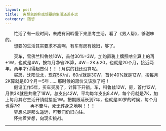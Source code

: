 ```yaml
---
layout: post  
title:  离想象的抑或想要的生活还差多远 
category: 随想  
---
```

&emsp;&emsp;忙活了有一段时间，未成有闲暇慢下来思考生活，看了《男人帮》，够滋味的。  
&emsp;&emsp;想要的生活其实要求不高啊，有车有房有媳妇，够了。  

&emsp;&emsp;买车，雪佛兰科鲁兹10W，首付30%=3W，加购置税上牌照啥全算上的再+1W，也就是4W，按每月净省2K算，4W＝2K＊20，也就是20个月，接近两年。两年才付得起首付！！！月供的钱还没算呢。  
&emsp;&emsp;买房，沈阳沈北，现在5K/㎡，60㎡就是30W，首付40%就是12W，按每月2K算就是60个月＝5年 ……那时候的房价又该涨了吧！  
&emsp;&emsp;假设工作5年，买车买房了，计算下开销。车，科鲁兹12W，房，首付12W，月供3K就是共缴了18W，总支出42W，平均每年支出8.4W，每个月就是7K，加上每月其它生活开销就接近1W。把期限延长到7年，也就是30岁的时候，每个月也得7K!
&emsp;&emsp;再不奋斗，死无葬身之地啊！！！  
&emsp;&emsp;梦想总是那么遥远，可我们仍旧向往。  
&emsp;&emsp;怀揣着梦想，向现实挑战。  
- - -
